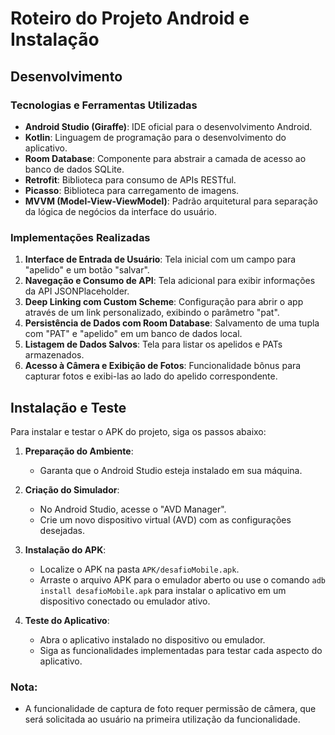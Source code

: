 # Roteiro do Projeto Android e Instalação

## Desenvolvimento

### Tecnologias e Ferramentas Utilizadas

- **Android Studio (Giraffe)**: IDE oficial para o desenvolvimento Android.
- **Kotlin**: Linguagem de programação para o desenvolvimento do aplicativo.
- **Room Database**: Componente para abstrair a camada de acesso ao banco de dados SQLite.
- **Retrofit**: Biblioteca para consumo de APIs RESTful.
- **Picasso**: Biblioteca para carregamento de imagens.
- **MVVM (Model-View-ViewModel)**: Padrão arquitetural para separação da lógica de negócios da interface do usuário.

### Implementações Realizadas

1. **Interface de Entrada de Usuário**: Tela inicial com um campo para "apelido" e um botão "salvar".
2. **Navegação e Consumo de API**: Tela adicional para exibir informações da API JSONPlaceholder.
3. **Deep Linking com Custom Scheme**: Configuração para abrir o app através de um link personalizado, exibindo o parâmetro "pat".
4. **Persistência de Dados com Room Database**: Salvamento de uma tupla com "PAT" e "apelido" em um banco de dados local.
5. **Listagem de Dados Salvos**: Tela para listar os apelidos e PATs armazenados.
6. **Acesso à Câmera e Exibição de Fotos**: Funcionalidade bônus para capturar fotos e exibi-las ao lado do apelido correspondente.

## Instalação e Teste

Para instalar e testar o APK do projeto, siga os passos abaixo:

1. **Preparação do Ambiente**:
   - Garanta que o Android Studio esteja instalado em sua máquina.

2. **Criação do Simulador**:
   - No Android Studio, acesse o "AVD Manager".
   - Crie um novo dispositivo virtual (AVD) com as configurações desejadas.

3. **Instalação do APK**:
   - Localize o APK na pasta `APK/desafioMobile.apk`.
   - Arraste o arquivo APK para o emulador aberto ou use o comando `adb install desafioMobile.apk` para instalar o aplicativo em um dispositivo conectado ou emulador ativo.

4. **Teste do Aplicativo**:
   - Abra o aplicativo instalado no dispositivo ou emulador.
   - Siga as funcionalidades implementadas para testar cada aspecto do aplicativo.

### Nota:

- A funcionalidade de captura de foto requer permissão de câmera, que será solicitada ao usuário na primeira utilização da funcionalidade.

